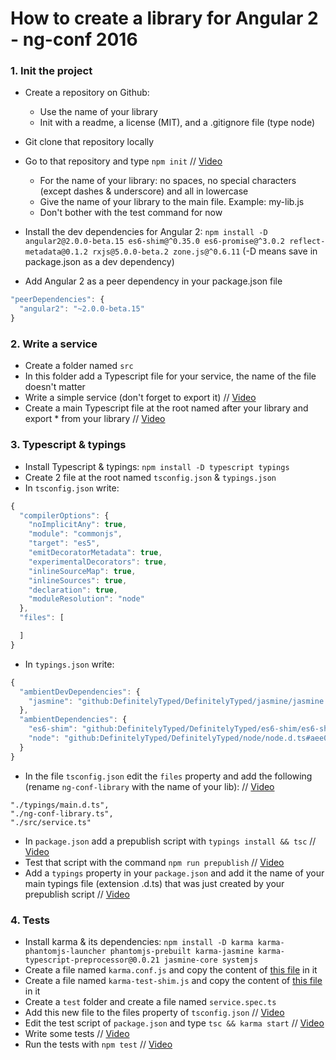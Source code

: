 # How to create a library for Angular 2 - ng-conf 2016

### 1. Init the project
- Create a repository on Github:
	- Use the name of your library
	- Init with a readme, a license (MIT), and a .gitignore file (type node)

- Git clone that repository locally
- Go to that repository and type `npm init` // [Video](https://youtu.be/LHKrJGW_QX0)
	- For the name of your library: no spaces, no special characters (except dashes & underscore) and all in lowercase
	- Give the name of your library to the main file. Example: my-lib.js
	- Don't bother with the test command for now

- Install the dev dependencies for Angular 2: `npm install -D angular2@2.0.0-beta.15 es6-shim@^0.35.0 es6-promise@^3.0.2 reflect-metadata@0.1.2 rxjs@5.0.0-beta.2 zone.js@^0.6.11` (-D means save in package.json as a dev dependency)
- Add Angular 2 as a peer dependency in your package.json file
```js
"peerDependencies": {
  "angular2": "~2.0.0-beta.15"
}
```

### 2. Write a service
- Create a folder named `src`
- In this folder add a Typescript file for your service, the name of the file doesn't matter
- Write a simple service (don't forget to export it) // [Video](https://youtu.be/3miw5X6pUDA)
- Create a main Typescript file at the root named after your library and export * from your library // [Video](https://youtu.be/H_kZ7vLowBw)

### 3. Typescript & typings
- Install Typescript & typings: `npm install -D typescript typings`
- Create 2 file at the root named `tsconfig.json` & `typings.json`
- In `tsconfig.json` write:
```js
{
  "compilerOptions": {
    "noImplicitAny": true,
    "module": "commonjs",
    "target": "es5",
    "emitDecoratorMetadata": true,
    "experimentalDecorators": true,
    "inlineSourceMap": true,
    "inlineSources": true,
    "declaration": true,
    "moduleResolution": "node"
  },
  "files": [

  ]
}
```
- In `typings.json` write:
```js
{
  "ambientDevDependencies": {
    "jasmine": "github:DefinitelyTyped/DefinitelyTyped/jasmine/jasmine.d.ts#dd638012d63e069f2c99d06ef4dcc9616a943ee4"
  },
  "ambientDependencies": {
    "es6-shim": "github:DefinitelyTyped/DefinitelyTyped/es6-shim/es6-shim.d.ts#6697d6f7dadbf5773cb40ecda35a76027e0783b2",
    "node": "github:DefinitelyTyped/DefinitelyTyped/node/node.d.ts#aee0039a2d6686ec78352125010ebb38a7a7d743"
  }
}
```
- In the file `tsconfig.json` edit the `files` property and add the following (rename `ng-conf-library` with the name of your lib): // [Video](https://youtu.be/dv7ml7LXuqM)
```
"./typings/main.d.ts",
"./ng-conf-library.ts",
"./src/service.ts"
```
- In `package.json` add a prepublish script with `typings install && tsc` // [Video](https://youtu.be/dv7ml7LXuqM)
- Test that script with the command `npm run prepublish` // [Video](https://youtu.be/dv7ml7LXuqM)
- Add a `typings` property in your `package.json` and add it the name of your main typings file (extension .d.ts) that was just created by your prepublish script // [Video](https://youtu.be/dv7ml7LXuqM)

### 4. Tests
- Install karma & its dependencies: `npm install -D karma karma-phantomjs-launcher phantomjs-prebuilt karma-jasmine karma-typescript-preprocessor@0.0.21 jasmine-core systemjs`
- Create a file named `karma.conf.js` and copy the content of [this file](https://github.com/ocombe/ng-conf-library/blob/master/karma.conf.js) in it
- Create a file named `karma-test-shim.js` and copy the content of [this file](https://github.com/ocombe/ng-conf-library/blob/master/karma-test-shim.js) in it
- Create a `test` folder and create a file named `service.spec.ts`
- Add this new file to the files property of `tsconfig.json` // [Video](https://youtu.be/fsEZiCkos-Q)
- Edit the test script of `package.json` and type `tsc && karma start` // [Video](https://youtu.be/fsEZiCkos-Q)
- Write some tests // [Video](https://youtu.be/fsEZiCkos-Q)
- Run the tests with `npm test` // [Video](https://youtu.be/fsEZiCkos-Q)